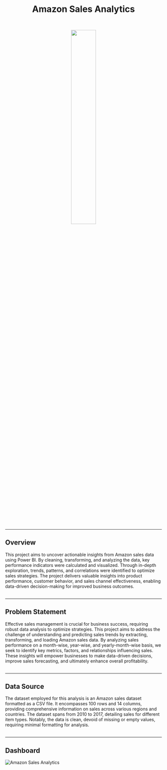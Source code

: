 <h1 align="center">Amazon Sales Analytics</h1>

<br>

<p align="center" width="100%">
    <img width="40%" src="https://github.com/user-attachments/assets/98752487-44a2-4b51-8808-44013ef86893">
</p>

<br>

***
## Overview

This project aims to uncover actionable insights from Amazon sales data using Power BI. By cleaning, transforming, and analyzing the data, key performance indicators were calculated and visualized. Through in-depth exploration, trends, patterns, and correlations were identified to optimize sales strategies. The project delivers valuable insights into product performance, customer behavior, and sales channel effectiveness, enabling data-driven decision-making for improved business outcomes.
<br>
<br>

***
## Problem Statement

Effective sales management is crucial for business success, requiring robust data analysis to optimize strategies. This project aims to address the challenge of understanding and predicting sales trends by extracting, transforming, and loading Amazon sales data. By analyzing sales performance on a month-wise, year-wise, and yearly-month-wise basis, we seek to identify key metrics, factors, and relationships influencing sales. These insights will empower businesses to make data-driven decisions, improve sales forecasting, and ultimately enhance overall profitability.
<br>
<br>

***
## Data Source

The dataset employed for this analysis is an Amazon sales dataset formatted as a CSV file. It encompasses 100 rows and 14 columns, providing comprehensive information on sales across various regions and countries. The dataset spans from 2010 to 2017, detailing sales for different item types. Notably, the data is clean, devoid of missing or empty values, requiring minimal formatting for analysis.
<br>
<br>

***
## Dashboard

![Amazon Sales Analytics](https://github.com/user-attachments/assets/d96716c9-c242-41c6-a529-b56aa5b2ee9f)
